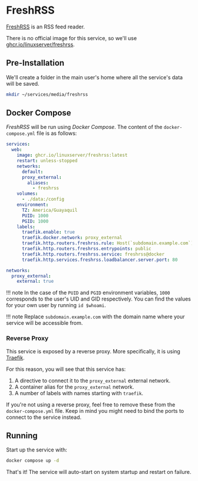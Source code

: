 # FreshRSS

[FreshRSS](https://www.freshrss.org/) is an RSS feed reader.

There is no official image for this service, so we'll use [ghcr.io/linuxserver/freshrss](https://hub.docker.com/r/linuxserver/freshrss).

## Pre-Installation

We'll create a folder in the main user's home where all the service's data will be saved.

```bash
mkdir ~/services/media/freshrss
```

## Docker Compose

*FreshRSS* will be run using *Docker Compose*. The content of the `docker-compose.yml` file is as follows:

```yaml
services:
  web:
    image: ghcr.io/linuxserver/freshrss:latest
    restart: unless-stopped
    networks:
      default:
      proxy_external:
        aliases:
          - freshrss
    volumes:
      - ./data:/config
    environment:
      TZ: America/Guayaquil
      PUID: 1000
      PGID: 1000
    labels:
      traefik.enable: true
      traefik.docker.network: proxy_external
      traefik.http.routers.freshrss.rule: Host(`subdomain.example.com`)
      traefik.http.routers.freshrss.entrypoints: public
      traefik.http.routers.freshrss.service: freshrss@docker
      traefik.http.services.freshrss.loadbalancer.server.port: 80

networks:
  proxy_external:
    external: true
```

!!! note
    In the case of the `PUID` and `PGID` environment variables, `1000` corresponds to the user's UID and GID respectively. You can find the values for your own user by running `id $whoami`.

!!! note
    Replace `subdomain.example.com` with the domain name where your service will be accessible from.

### Reverse Proxy

This service is exposed by a reverse proxy. More specifically, it is using [Traefik](../networking/traefik.md).

For this reason, you will see that this service has:

1. A directive to connect it to the `proxy_external` external network.
2. A container alias for the `proxy_external` network.
3. A number of labels with names starting with `traefik`.

If you're not using a reverse proxy, feel free to remove these from the `docker-compose.yml` file.
Keep in mind you might need to bind the ports to connect to the service instead.

## Running

Start up the service with:

```bash
docker compose up -d
```

That's it! The service will auto-start on system startup and restart on failure.
